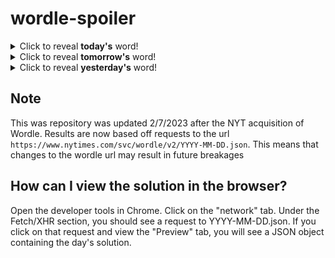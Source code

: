 # wordle-spoiler

<details>
  <summary>Click to reveal <b>today's</b> word!</summary>
  <br>
  <b> going </b>
</details>

<details>
  <summary>Click to reveal <b>tomorrow's</b> word!</summary>
  <br>
  <b> niche </b>
</details>

<details>
  <summary>Click to reveal <b>yesterday's</b> word!</summary>
  <br>
  <b> frail </b>
</details>

## Note
This was repository was updated 2/7/2023 after the NYT acquisition of Wordle. Results are now based off requests to the url `https://www.nytimes.com/svc/wordle/v2/YYYY-MM-DD.json`. This means that changes to the wordle url may result in future breakages

## How can I view the solution in the browser?
Open the developer tools in Chrome. Click on the "network" tab. Under the Fetch/XHR section, you should see a request to YYYY-MM-DD.json. If you click on that request and view the "Preview" tab, you will see a JSON object containing the day's solution.